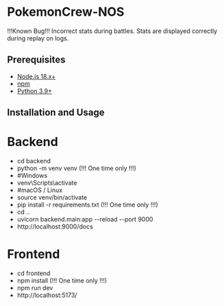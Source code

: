 # PokemonCrew-NOS

!!!Known Bug!!! Incorrect stats during battles. Stats are displayed correctly during replay on logs.

## Prerequisites

- [Node.js 18.x+](https://nodejs.org/)
- [npm](https://www.npmjs.com/)
- [Python 3.9+](https://www.python.org/)

## Installation and Usage

# Backend
- cd backend
- python -m venv venv (!!! One time only !!!)
- #Windows
- venv\Scripts\activate
- #macOS / Linux
- source venv/bin/activate
- pip install -r requirements.txt (!!! One time only !!!)
- cd ..
- uvicorn backend.main:app --reload --port 9000 
- http://localhost:9000/docs


# Frontend
- cd frontend
- npm install (!!! One time only !!!)
- npm run dev
- http://localhost:5173/




